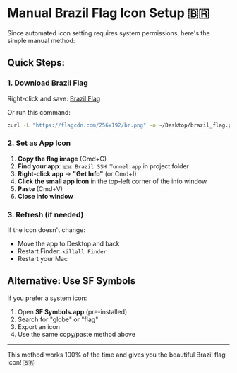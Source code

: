 # Manual Brazil Flag Icon Setup 🇧🇷

Since automated icon setting requires system permissions, here's the simple manual method:

## Quick Steps:

### 1. Download Brazil Flag
Right-click and save: [Brazil Flag](https://flagcdn.com/256x192/br.png)

Or run this command:
```bash
curl -L "https://flagcdn.com/256x192/br.png" -o ~/Desktop/brazil_flag.png
```

### 2. Set as App Icon
1. **Copy the flag image** (Cmd+C)
2. **Find your app**: `🇧🇷 Brazil SSH Tunnel.app` in project folder
3. **Right-click app** → **"Get Info"** (or Cmd+I)
4. **Click the small app icon** in the top-left corner of the info window
5. **Paste** (Cmd+V)
6. **Close info window**

### 3. Refresh (if needed)
If the icon doesn't change:
- Move the app to Desktop and back
- Restart Finder: `killall Finder`
- Restart your Mac

## Alternative: Use SF Symbols
If you prefer a system icon:
1. Open **SF Symbols.app** (pre-installed)
2. Search for "globe" or "flag"
3. Export an icon
4. Use the same copy/paste method above

---

This method works 100% of the time and gives you the beautiful Brazil flag icon! 🇧🇷